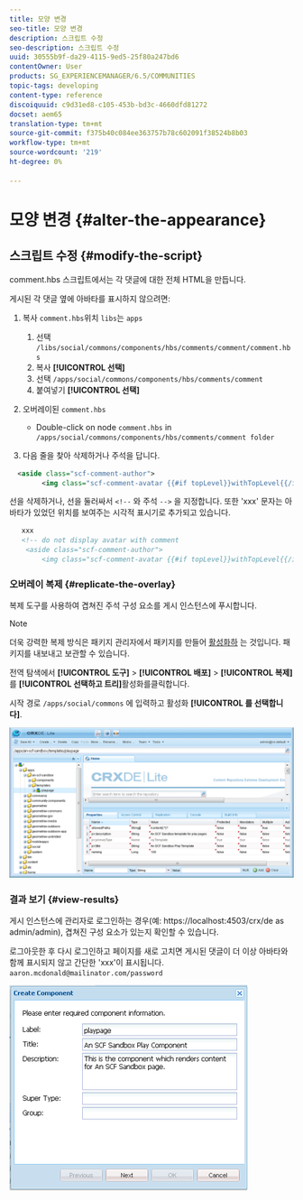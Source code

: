 ```yaml
---
title: 모양 변경
seo-title: 모양 변경
description: 스크립트 수정
seo-description: 스크립트 수정
uuid: 30555b9f-da29-4115-9ed5-25f80a247bd6
contentOwner: User
products: SG_EXPERIENCEMANAGER/6.5/COMMUNITIES
topic-tags: developing
content-type: reference
discoiquuid: c9d31ed8-c105-453b-bd3c-4660dfd81272
docset: aem65
translation-type: tm+mt
source-git-commit: f375b40c084ee363757b78c602091f38524b8b03
workflow-type: tm+mt
source-wordcount: '219'
ht-degree: 0%

---
```



# 모양 변경 {#alter-the-appearance}

## 스크립트 수정 {#modify-the-script}

comment.hbs 스크립트에서는 각 댓글에 대한 전체 HTML을 만듭니다.

게시된 각 댓글 옆에 아바타를 표시하지 않으려면:

1. 복사 `comment.hbs`위치 `libs`는 `apps`

   1. 선택 `/libs/social/commons/components/hbs/comments/comment/comment.hbs`
   1. 복사 **[!UICONTROL 선택]**
   1. 선택 `/apps/social/commons/components/hbs/comments/comment`
   1. 붙여넣기 **[!UICONTROL 선택]**

1. 오버레이된 `comment.hbs`

   * Double-click on node `comment.hbs` in `/apps/social/commons/components/hbs/comments/comment folder`

1. 다음 줄을 찾아 삭제하거나 주석을 답니다.

```xml
  <aside class="scf-comment-author">
        <img class="scf-comment-avatar {{#if topLevel}}withTopLevel{{/if}}" src="{{author.avatarUrl}}"></img>
```

선을 삭제하거나, 선을 둘러싸서 `<!--` 와 주석 `-->` 을 지정합니다. 또한 &#39;xxx&#39; 문자는 아바타가 있었던 위치를 보여주는 시각적 표시기로 추가되고 있습니다.

```xml
   xxx
   <!-- do not display avatar with comment
    <aside class="scf-comment-author">
        <img class="scf-comment-avatar {{#if topLevel}}withTopLevel{{/if}}" src="{{author.avatarUrl}}"></img>
```

### 오버레이 복제 {#replicate-the-overlay}

복제 도구를 사용하여 겹쳐진 주석 구성 요소를 게시 인스턴스에 푸시합니다.

>[!NOTE]
>
>더욱 강력한 복제 방식은 패키지 관리자에서 패키지를 만들어 [활성화하](/help/sites-administering/package-manager.md#replicating-packages) 는 것입니다. 패키지를 내보내고 보관할 수 있습니다.

전역 탐색에서 **[!UICONTROL 도구]** > **[!UICONTROL 배포]** > **[!UICONTROL 복제]** 를 **[!UICONTROL 선택하고 트리]**&#x200B;활성화를클릭합니다.

시작 경로 `/apps/social/commons` 에 입력하고 활성화 **[!UICONTROL 를 선택합니다]**.

![verify-content-template](assets/verify-content-template.png)

### 결과 보기 {#view-results}

게시 인스턴스에 관리자로 로그인하는 경우(예: https://localhost:4503/crx/de as admin/admin), 겹쳐진 구성 요소가 있는지 확인할 수 있습니다.

로그아웃한 후 다시 로그인하고 페이지를 새로 고치면 게시된 댓글이 더 이상 아바타와 함께 표시되지 않고 간단한 &#39;xxx&#39;이 표시됩니다. `aaron.mcdonald@mailinator.com/password`

![create-template-component](assets/create-template-component.png)

